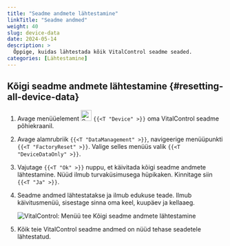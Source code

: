 ```yaml
---
title: "Seadme andmete lähtestamine"
linkTitle: "Seadme andmed"
weight: 40
slug: device-data
date: 2024-05-14
description: >
  Õppige, kuidas lähtestada kõik VitalControl seadme seaded.
categories: [Lähtestamine]
---
```

## Kõigi seadme andmete lähtestamine {#resetting-all-device-data}

1. Avage menüüelement <img src="/icons/device.svg" width="25" align="bottom" alt="Seade" /> `{{<T "Device" >}}` oma VitalControl seadme põhiekraanil.

1. Avage alamrubriik `{{<T "DataManagement" >}}`, navigeerige menüüpunkti `{{<T "FactoryReset" >}}`. Valige selles menüüs valik `{{<T "DeviceDataOnly" >}}`.

1. Vajutage `{{<T "Ok" >}}` nuppu, et käivitada kõigi seadme andmete lähtestamine. Nüüd ilmub turvaküsimusega hüpikaken. Kinnitage siin `{{<T "Ja" >}}`.

1. Seadme andmed lähtestatakse ja ilmub edukuse teade. Ilmub käivitusmenüü, sisestage sinna oma keel, kuupäev ja kellaaeg.

   ![VitalControl: Menüü tee Kõigi seadme andmete lähtestamine](../images/resetdevicedata.png "Seadme andmete lähtestamine")

1. Kõik teie VitalControl seadme andmed on nüüd tehase seadetele lähtestatud.
